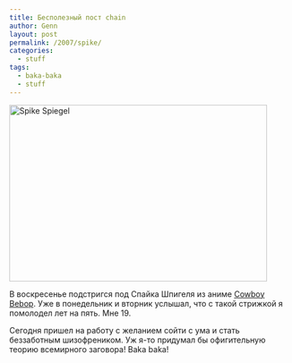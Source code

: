 ```yaml
---
title: Бесполезный пост chain
author: Genn
layout: post
permalink: /2007/spike/
categories:
  - stuff
tags:
  - baka-baka
  - stuff
---
```

<img src='http://mega.genn.org/=^_^=/uploads/2007/08/spikespiegel.jpg' width="460" height="316" alt='Spike Spiegel' />

В воскресенье подстригся под Спайка Шпигеля из аниме <a href="http://en.wikipedia.org/wiki/Cowboy_Bebop" target="_blank">Cowboy Bebop</a>. Уже в понедельник и вторник услышал, что с такой стрижкой я помолодел лет на пять. Мне 19.

Сегодня пришел на работу с желанием сойти с ума и стать беззаботным шизофреником. Уж я-то придумал бы офигительную теорию всемирного заговора! Baka baka!